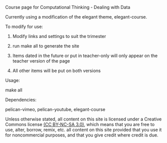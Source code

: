 Course page for Computational Thinking - Dealing with Data

Currently using a modification of the elegant theme, elegant-course.


To modify for use: 

 1. Modify links and settings to suit  the trimester

 2. run make all to generate the site 

 3. Items dated in the future or put in teacher-only will only appear on the teacher version of the page

 4. All other items will be put on both versions


Usage:

  make all


Dependencies:

pelican-vimeo, pelican-youtube, elegant-course



Unless otherwise stated, all content on this site is licensed under a Creative
Commons license [(CC BY-NC-SA 3.0)][CC], which means that you are free to use,
alter, borrow, remix, etc. all content on this site provided that you use it
for noncommercial purposes, and that you give credit where credit is due. 


[CC]: http://creativecommons.org/licenses/by-nc-sa/3.0/ "Creative Commons CC BY-NC-SA 3.0"

